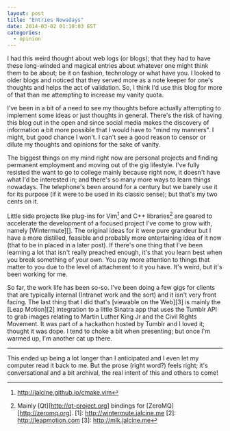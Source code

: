 ```yaml
---
layout: post
title: "Entries Nowadays"
date: 2014-03-02 01:10:03 EST
categories:
  - opinion
---
```


I had this weird thought about web logs (or blogs); that they had to have these
long-winded and magical entries about whatever one might think them to be
about; be it on fashion, technology or what have you. I looked to older blogs
and noticed that they served more as a note keeper for one's thoughts and
helps the act of validation. So, I think I'd use this blog for more of that
than me attempting to increase my vanity quota.

I've been in a bit of a need to see my thoughts before actually attempting to
implement some ideas or just thoughts in general. There's the risk of having
this blog out in the open and since social media makes the discovery of
information a bit more possible that I would have to "mind my manners". I
might, but good chance I won't. I can't see a good reason to censor or dilute
my thoughts and opinions for the sake of vanity.

The biggest things on my mind right now are personal projects and finding
permanent employment and moving out of the gig lifestyle. I've fully resisted
the want to go to college mainly because right now, it doesn't have what I'd
be interested in; and there's so many more ways to learn things nowadays. The
telephone's been around for a century but we barely use it for its purpose (if
it were to be used in its classic sense); but that's my two cents on it.

Little side projects like plug-ins for Vim[^1] and C++ libraries[^2] are
geared to accelerate the development of a focused project I've come to grow
with, namely [Wintermute][]. The original ideas for it were pure grandeur but
I have a more distilled, feasible and probably more entertaining idea of it
now (that to be in placed in a later post). If there's one thing that I've
been learning a lot that isn't really preached enough, it's that you learn
best when you break something of your own. You pay more attention to things
that matter to you due to the level of attachment to it you have. It's weird,
but it's been working for me.

So far, the work life has been so-so. I've been doing a few gigs for clients
that are typically internal (Intranet work and the sort) and it isn't very
front facing. The last thing that I did that's [viewable on the Web][3] is mainly
the [Leap Motion][2] integration to a little Sinatra app that uses the Tumblr
API to grab images relating to Martin Luther King Jr and the Civil Rights
Movement. It was part of a hackathon hosted by Tumblr and I loved it; thought
it was dope. I tend to choke a bit when presenting; but once I'm warmed up,
I'm another cat up there.

---

This ended up being a lot longer than I anticipated and I even let my computer
read it back to me. But the prose (right word?) feels right; it's
conversational and a bit archival, the real intent of this and others to come!

[^1]: http://jalcine.github.io/cmake.vim
[^2]: Mainly [Qt][http://qt-project.org] bindings for [ZeroMQ][http://zeromq.org].
[1]: http://wintermute.jalcine.me
[2]: http://leapmotion.com
[3]: http://mlk.jalcine.me
